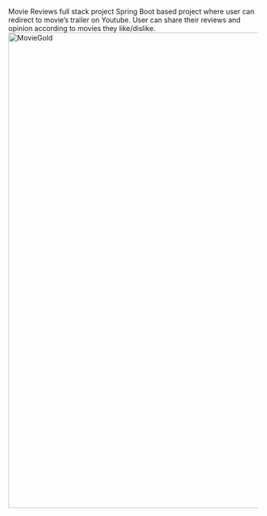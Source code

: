 Movie Reviews full stack project Spring Boot based project where user can redirect to movie’s trailer on Youtube.
User can share their reviews and opinion according to movies they like/dislike.
<img width="957" alt="MovieGold" src="https://github.com/Twinklshah/MoviesReviews/assets/41550937/74ad3da2-c946-4c21-b64c-bb17226f9d06">
